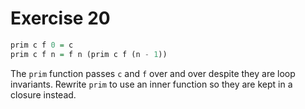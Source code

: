 # Exercise 20

```Haskell
prim c f 0 = c
prim c f n = f n (prim c f (n - 1))
```
The `prim` function passes `c` and `f` over and over despite they are loop invariants. 
Rewrite `prim` to use an inner function so they are kept in a closure instead.
